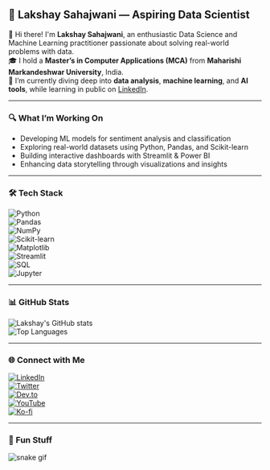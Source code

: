## 🧠 Lakshay Sahajwani — Aspiring Data Scientist

👋 Hi there! I'm **Lakshay Sahajwani**, an enthusiastic Data Science and Machine Learning practitioner passionate about solving real-world problems with data.  
🎓 I hold a **Master’s in Computer Applications (MCA)** from **Maharishi Markandeshwar University**, India.  
🌱 I’m currently diving deep into **data analysis**, **machine learning**, and **AI tools**, while learning in public on [LinkedIn](#).

---

### 🔍 What I’m Working On

- Developing ML models for sentiment analysis and classification  
- Exploring real-world datasets using Python, Pandas, and Scikit-learn  
- Building interactive dashboards with Streamlit & Power BI  
- Enhancing data storytelling through visualizations and insights

---

### 🛠️ Tech Stack

![Python](https://img.shields.io/badge/-Python-333?style=flat&logo=python)  
![Pandas](https://img.shields.io/badge/-Pandas-150458?style=flat&logo=pandas&logoColor=white)  
![NumPy](https://img.shields.io/badge/-NumPy-013243?style=flat&logo=numpy&logoColor=white)  
![Scikit-learn](https://img.shields.io/badge/-Scikit--learn-F7931E?style=flat&logo=scikit-learn&logoColor=white)  
![Matplotlib](https://img.shields.io/badge/-Matplotlib-ffffff?style=flat&logo=matplotlib&logoColor=black)  
![Streamlit](https://img.shields.io/badge/-Streamlit-ff4b4b?style=flat&logo=streamlit&logoColor=white)  
![SQL](https://img.shields.io/badge/-SQL-4479A1?style=flat&logo=mysql&logoColor=white)  
![Jupyter](https://img.shields.io/badge/-Jupyter-F37626?style=flat&logo=jupyter&logoColor=white)

---

### 📊 GitHub Stats

![Lakshay's GitHub stats](https://github-readme-stats.vercel.app/api?username=Laksh5101&show_icons=true&theme=radical)  
![Top Languages](https://github-readme-stats.vercel.app/api/top-langs/?username=Laksh5101&layout=compact&theme=radical)

---

### 🌐 Connect with Me

[![LinkedIn](https://img.shields.io/badge/-LinkedIn-0077B5?style=flat&logo=linkedin)](https://linkedin.com/in/your-profile)  
[![Twitter](https://img.shields.io/badge/-Twitter-1DA1F2?style=flat&logo=twitter)](https://twitter.com/your-profile)  
[![Dev.to](https://img.shields.io/badge/-Dev.to-0A0A0A?style=flat&logo=dev.to)](https://dev.to/your-profile)  
[![YouTube](https://img.shields.io/badge/-YouTube-FF0000?style=flat&logo=youtube)](https://youtube.com/your-channel)  
[![Ko-fi](https://img.shields.io/badge/-Ko--fi-FF5E5B?style=flat&logo=ko-fi&logoColor=white)](https://ko-fi.com/your-page)

---

### 🐍 Fun Stuff

![snake gif](https://github.com/Laksh5101/Laksh5101/blob/output/github-contribution-grid-snake.svg)
